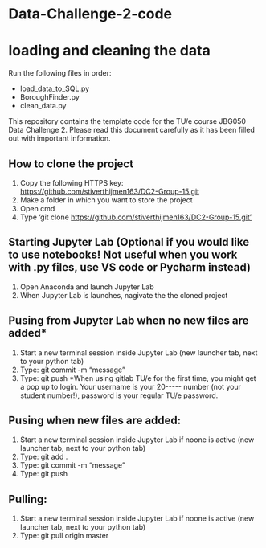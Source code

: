 # Data-Challenge-2-code


# loading and cleaning the data
Run the following files in order:
- load_data_to_SQL.py
- BoroughFinder.py
- clean_data.py

This repository contains the template code for the TU/e course JBG050 Data Challenge 2.
Please read this document carefully as it has been filled out with important information.

## How to clone the project
1. Copy the following HTTPS key: https://github.com/stiverthijmen163/DC2-Group-15.git
2. Make a folder in which you want to store the project
3. Open cmd
4. Type ‘git clone https://github.com/stiverthijmen163/DC2-Group-15.git’

## Starting Jupyter Lab (Optional if you would like to use notebooks! Not useful when you work with .py files, use VS code or Pycharm instead)
1. Open Anaconda and launch Jupyter Lab
2. When Jupyter Lab is launches, nagivate the the cloned project

## Pusing from Jupyter Lab when no new files are added*
1. Start a new terminal session inside Jupyter Lab (new launcher tab, next to your python tab)
2. Type: git commit -m “message”
3. Type: git push
*When using gitlab TU/e for the first time, you might get a pop up to login. Your username is your 20----- number (not your student number!), password is your regular TU/e password.

## Pusing when new files are added:
1. Start a new terminal session inside Jupyter Lab if noone is active (new launcher tab, next to your python tab)
2. Type: git add .
3. Type: git commit -m “message”
4. Type: git push

## Pulling:
1. Start a new terminal session inside Jupyter Lab if noone is active (new launcher tab, next to your python tab)
2. Type: git pull origin master